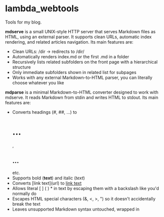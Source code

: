 # lambda_webtools

Tools for my blog.

**mdserve** is a small UNIX-style HTTP server that serves Markdown files as HTML, using an external parser.
It supports clean URLs, automatic index rendering, and related articles navigation.
Its main features are:

-  Clean URLs: /dir -> redirects to /dir/
-  Automatically renders index.md or the first .md in a folder
-  Recursively lists related subfolders on the front page with a hierarchical structure
-  Only immediate subfolders shown in related list for subpages
-  Works with any external Markdown-to-HTML parser, you can literally choose whatever you like

**mdparse** is a minimal Markdown-to-HTML converter designed to work with mdserve.
It reads Markdown from stdin and writes HTML to stdout.
Its main features are:

- Converts headings (#, ##, …) to <h1>...</h1>, <h2>...</h2> etc.
- Supports bold (**text**) and italic (*text*)
- Converts \[link text\](url) to <a href="url">link text</a>
- Allows literal [ ] ( ) * in text by escaping them with a backslash like you'd normally do
- Escapes HTML special characters (&, <, >, ") so it doesn't accidentally break the text
- Leaves unsupported Markdown syntax untouched, wrapped in <p>